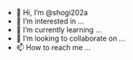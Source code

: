 - 👋 Hi, I’m @shogi202a
- 👀 I’m interested in ...
- 🌱 I’m currently learning ...
- 💞️ I’m looking to collaborate on ...
- 📫 How to reach me ...

<!---
shogi202a/shogi202a is a ✨ special ✨ repository because its `README.md` (this file) appears on your GitHub profile.
You can click the Preview link to take a look at your changes.
--->
